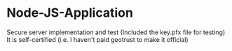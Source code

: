 # Node-JS-Application
Secure server implementation and test
(Included the key.pfx file for testing)
It is self-certified (i.e. I haven't paid geotrust to make it official)
